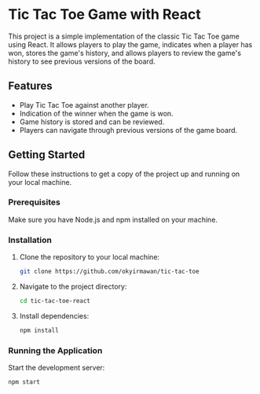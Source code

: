 # Tic Tac Toe Game with React

This project is a simple implementation of the classic Tic Tac Toe game using React. It allows players to play the game, indicates when a player has won, stores the game's history, and allows players to review the game's history to see previous versions of the board.

## Features

- Play Tic Tac Toe against another player.
- Indication of the winner when the game is won.
- Game history is stored and can be reviewed.
- Players can navigate through previous versions of the game board.

## Getting Started

Follow these instructions to get a copy of the project up and running on your local machine.

### Prerequisites

Make sure you have Node.js and npm installed on your machine.

### Installation

1. Clone the repository to your local machine:

    ```bash
    git clone https://github.com/okyirmawan/tic-tac-toe
    ```

2. Navigate to the project directory:

    ```bash
    cd tic-tac-toe-react
    ```

3. Install dependencies:

    ```bash
    npm install
    ```

### Running the Application

Start the development server:

```bash
npm start
